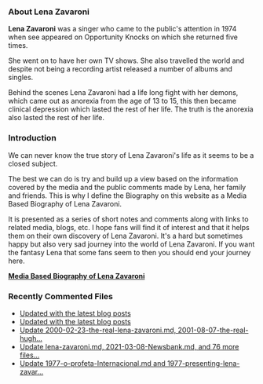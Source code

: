 ### About Lena Zavaroni

<p><strong>Lena Zavaroni</strong> was a singer who came to the public's attention in 1974 when see appeared on Opportunity Knocks on which she returned five times.</p>

<p>She went on to have her own TV shows. She also travelled the world and despite not being a recording artist released a number of albums and singles.</p>

<p>Behind the scenes Lena Zavaroni had a life long fight with her demons, which came out as anorexia from the age of 13 to 15, this then became clinical depression which lasted the rest of her life. The truth is the anorexia also lasted the rest of her life.</p>

### Introduction

<p>We can never know the true story of Lena Zavaroni's life as it seems to be a closed subject.</p>

<p>The best we can do is try and build up a view based on the information covered by the media and the public comments made by Lena, her family and friends. This is why I define the Biography on this website as a Media Based Biography of Lena Zavaroni.</p>

<p>It is presented as a series of short notes and comments along with links to related media, blogs, etc. I hope fans will find it of interest and that it helps them on their own discovery of Lena Zavaroni. It's a hard but sometimes happy but also very sad journey into the world of Lena Zavaroni. If you want the fantasy Lena that some fans seem to then you should end your journey here.</p>

<a href="https://fanzoflenazavaroni.github.io/biography/lena-zavaroni/"><strong>Media Based Biography of Lena Zavaroni</strong></a>

### Recently Commented Files

<!-- BLOG-POST-LIST:START -->
- [Updated with the latest blog posts](https://github.com/FanzOfLenaZavaroni/fanzoflenazavaroni.github.io/commit/eac96c22a3c64ca2c48da2cec419545ecede7a0f)
- [Updated with the latest blog posts](https://github.com/FanzOfLenaZavaroni/fanzoflenazavaroni.github.io/commit/a932c789fdd2f2a7b28c646bc9376d8a59cdf62f)
- [Update 2000-02-23-the-real-lena-zavaroni.md, 2001-08-07-the-real-hugh…](https://github.com/FanzOfLenaZavaroni/fanzoflenazavaroni.github.io/commit/b99921575b6029ec4828414640599c17f0d85deb)
- [Update lena-zavaroni.md, 2021-03-08-Newsbank.md, and 76 more files...](https://github.com/FanzOfLenaZavaroni/fanzoflenazavaroni.github.io/commit/f3b904b5c7f2cf9acca07110e856ebd4f527d648)
- [Update 1977-o-profeta-Internacional.md and 1977-presenting-lena-zavar…](https://github.com/FanzOfLenaZavaroni/fanzoflenazavaroni.github.io/commit/4d21ed076192b8cf540258c39e37e60dcde86a46)
<!-- BLOG-POST-LIST:END -->
